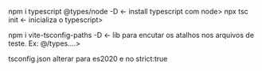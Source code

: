 npm i typescript @types/node -D   <- install typescript com node>
 npx tsc init <- inicializa o typescript>

npm i vite-tsconfig-paths -D     <- lib para encutar os atalhos nos arquivos de teste. Ex: @/types....>

tsconfig.json
    alterar para es2020
    e no strict:true
